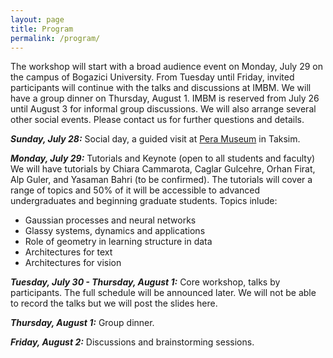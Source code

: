 ```yaml
---
layout: page
title: Program
permalink: /program/
---
```


The workshop will start with a broad audience event on Monday, July 29 on the campus of Bogazici University. From Tuesday until Friday, invited participants will continue with the talks and discussions at IMBM. We will have a group dinner on Thursday, August 1. IMBM is reserved from July 26 until August 3 for informal group discussions. We will also arrange several other social events. Please contact us for further questions and details.    

***Sunday, July 28:*** Social day, a guided visit at [Pera Museum](https://www.peramuseum.org) in Taksim.

***Monday, July 29:*** Tutorials and Keynote (open to all students and faculty)  
We will have tutorials by Chiara Cammarota, Caglar Gulcehre, Orhan Firat, Alp Guler, and Yasaman Bahri (to be confirmed). The tutorials will cover a range of topics and 50% of it will be accessible to advanced undergraduates and beginning graduate students. Topics inlude:  
- Gaussian processes and neural networks  
- Glassy systems, dynamics and applications  
- Role of geometry in learning structure in data  
- Architectures for text  
- Architectures for vision    

***Tuesday, July 30 - Thursday, August 1:*** Core workshop, talks by participants. The full schedule will be announced later. We will not be able to record the talks but we will post the slides here.    

***Thursday, August 1:*** Group dinner.  

***Friday, August 2:*** Discussions and brainstorming sessions.

